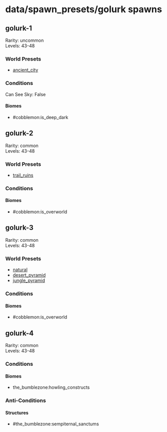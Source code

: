 # data/spawn_presets/golurk spawns  
  
## golurk-1  
Rarity: uncommon  
Levels: 43-48  
  
### World Presets  
* [ancient_city](/data/spawn_data/ancient_city.md)  
  
### Conditions  
Can See Sky: False  
  
#### Biomes  
  * #cobblemon:is_deep_dark
  
  
## golurk-2  
Rarity: common  
Levels: 43-48  
  
### World Presets  
* [trail_ruins](/data/spawn_data/trail_ruins.md)  
  
### Conditions  
  
#### Biomes  
  * #cobblemon:is_overworld
  
  
## golurk-3  
Rarity: common  
Levels: 43-48  
  
### World Presets  
* [natural](/data/spawn_data/natural.md)  
* [desert_pyramid](/data/spawn_data/desert_pyramid.md)  
* [jungle_pyramid](/data/spawn_data/jungle_pyramid.md)  
  
### Conditions  
  
#### Biomes  
  * #cobblemon:is_overworld
  
  
## golurk-4  
Rarity: common  
Levels: 43-48  
  
### Conditions  
  
#### Biomes  
  * the_bumblezone:howling_constructs
  
  
### Anti-Conditions  
  
#### Structures  
  * #the_bumblezone:sempiternal_sanctums
  
